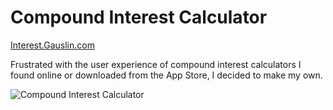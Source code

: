 # Compound Interest Calculator

[Interest.Gauslin.com](https://interest.gauslin.com)

Frustrated with the user experience of compound interest calculators I found online or downloaded from the App Store, I decided to make my own.

![Compound Interest Calculator](https://assets.gauslin.com/images/screenshots/interest-calculator.png?v=1)
